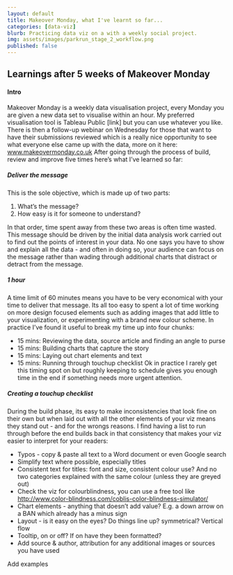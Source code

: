 ```yaml
---
layout: default
title: Makeover Monday, what I've learnt so far...
categories: [data-viz]
blurb: Practicing data viz on a with a weekly social project.
img: assets/images/parkrun_stage_2_workflow.png
published: false
---
```

## Learnings after 5 weeks of Makeover Monday

#### **Intro**
Makeover Monday is a weekly data visualisation project, every Monday you are given a new data set to visualise within an hour. My preferred visualisation tool is Tableau Public [link] but you can use whatever you like. There is then a follow-up webinar on Wednesday for those that want to have their submissions reviewed which is a really nice opportunity to see what everyone else came up with the data, more on it here: www.makeovermonday.co.uk
After going through the process of build, review and improve five times here’s what I’ve learned so far:

##### **Deliver the message**
This is the sole objective, which is made up of two parts:
1. What’s the message?
2. How easy is it for someone to understand?

In that order, time spent away from these two areas is often time wasted.
This message should be driven by the initial data analysis work carried out to find out the points of interest in your data. No one says you have to show and explain all the data - and often in doing so, your audience can focus on the message rather than wading through additional charts that distract or detract from the message.

##### **1 hour**
A time limit of 60 minutes means you have to be very economical with your time to deliver that message. Its all too easy to spent a lot of time working on more design focused elements such as adding images that add little to your visualization, or experimenting with a brand new colour scheme. In practice I’ve found it useful to break my time up into four chunks:
- 15 mins: Reviewing the data, source article and finding an angle to purse
- 15 mins: Building charts that capture the story
- 15 mins: Laying out chart elements and text
- 15 mins: Running through touchup checklist
Ok in practice I rarely get this timing spot on but roughly keeping to schedule gives you enough time in the end if something needs more urgent attention.

##### **Creating a touchup checklist**
During the build phase, its easy to make inconsistencies that look fine on their own but when laid out with all the other elements of your viz means they stand out - and for the wrongs reasons. I find having a list to run through before the end builds back in that consistency that makes your viz easier to interpret for your readers:
- Typos - copy & paste all text to a Word document or even Google search
- Simplify text where possible, especially titles
- Consistent text for titles: font and size, consistent colour use? And no two categories explained with the same colour (unless they are greyed out)
- Check the viz for colourblindness, you can use a free tool like http://www.color-blindness.com/coblis-color-blindness-simulator/
- Chart elements - anything that doesn’t add value? E.g. a down arrow on a BAN which already has a minus sign
- Layout - is it easy on the eyes? Do things line up? symmetrical? Vertical flow
- Tooltip, on or off? If on have they been formatted?
- Add source & author, attribution for any additional images or sources you have used

Add examples
​
